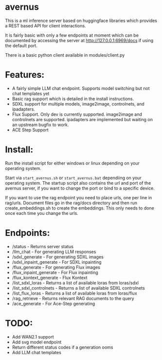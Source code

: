 # avernus

This is a ml inference server based on huggingface libraries which provides a REST based API for client interactions.

It is fairly basic with only a few endpoints at moment which can be documented by accessing the server at http://127.0.0.1:6969/docs if using the default port.

There is a basic python client available in modules/client.py

# Features:

- A fairly simple LLM chat endpoint. Supports model switching but not chat templates yet
- Basic rag support which is detailed in the install instructions.
- SDXL support for multiple models, image2image, controlnets, and ipadapters.
- Flux Support. Only dev is currently supported. image2image and controlnets are supported. ipadapters are implemented but waiting on an upstream bugfix to work.
- ACE Step Support

# Install:
Run the install script for either windows or linux depending on your operating system.

Start via `start_avernus.sh` or `start_avernus.bat` dependiing on your operating system. The startup script also contains the url and port of the avernus server, if you want to change the port or bind to a specific device.

If you want to use the rag endpoint you need to place urls, one per line in rag/urls. Document files go in the rag/docs directory and then run create_embeddings.sh to create the embeddings. This only needs to done once each time you change the urls.

# Endpoints:

- /status - Returns server status
- /llm_chat - For generating LLM responses
- /sdxl_generate - For generating SDXL images
- /sdxl_inpaint_generate - For SDXL inpainting
- /flux_generate - For generating Flux images
- /flux_inpaint_generate - For Flux inpainting
- /flux_kontext_generate - Flux Kontext
- /list_sdxl_loras - Returns a list of available loras from loras/sdxl
- /list_sdxl_controlnets - Returns a list of available SDXL controlnets
- /list_flux_loras - Returns a list of available loras from loras/flux
- /rag_retrieve - Returns relevant RAG documents to the query
- /ace_generate - For Ace-Step generating

# TODO:

- Add WAN2.1 support
- Add svg model endpoint
- Return different status codes if a generation ooms
- Add LLM chat templates